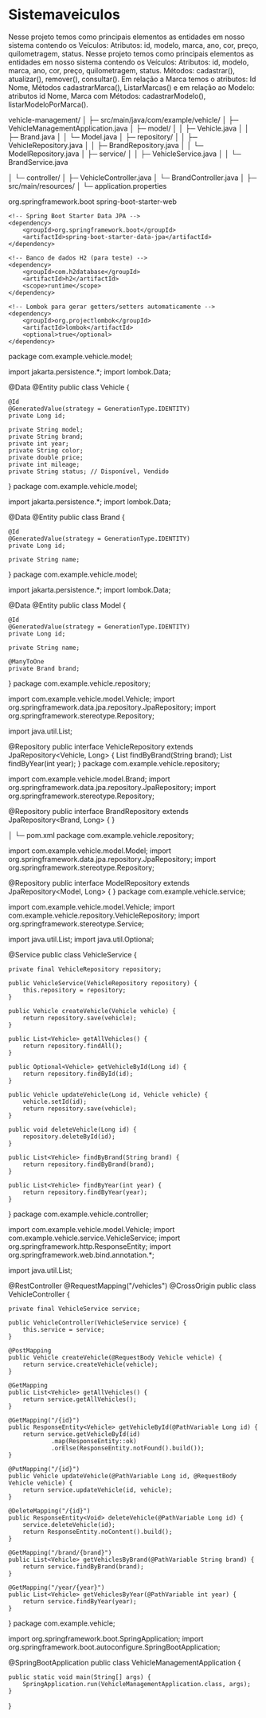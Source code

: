 # Sistemaveiculos
Nesse projeto temos como principais elementos  as entidades em nosso sistema contendo os Veículos: Atributos: id, modelo, marca, ano, cor, preço, quilometragem, status. 
Nesse projeto temos como principais elementos  as entidades em nosso sistema contendo os Veículos: Atributos: id, modelo, marca, ano, cor, preço, quilometragem, status. Métodos: cadastrar(), atualizar(), remover(), consultar(). Em relação a Marca temos o atributos: Id Nome, Métodos cadastrarMarca(), ListarMarcas() e em relação ao Modelo: atributos id Nome, Marca com Métodos: cadastrarModelo(), listarModeloPorMarca().

vehicle-management/
│
├─ src/main/java/com/example/vehicle/
│   ├─ VehicleManagementApplication.java
│   ├─ model/
│   │   ├─ Vehicle.java
│   │   ├─ Brand.java
│   │   └─ Model.java
│   ├─ repository/
│   │   ├─ VehicleRepository.java
│   │   ├─ BrandRepository.java
│   │   └─ ModelRepository.java
│   ├─ service/
│   │   ├─ VehicleService.java
│   │   └─ BrandService.java


│   └─ controller/
│       ├─ VehicleController.java
│       └─ BrandController.java
│
├─ src/main/resources/
│   └─ application.properties



<dependencies>
    <!-- Spring Boot Starter Web -->
    <dependency>
        <groupId>org.springframework.boot</groupId>
        <artifactId>spring-boot-starter-web</artifactId>
    </dependency>

    <!-- Spring Boot Starter Data JPA -->
    <dependency>
        <groupId>org.springframework.boot</groupId>
        <artifactId>spring-boot-starter-data-jpa</artifactId>
    </dependency>

    <!-- Banco de dados H2 (para teste) -->
    <dependency>
        <groupId>com.h2database</groupId>
        <artifactId>h2</artifactId>
        <scope>runtime</scope>
    </dependency>

    <!-- Lombok para gerar getters/setters automaticamente -->
    <dependency>
        <groupId>org.projectlombok</groupId>
        <artifactId>lombok</artifactId>
        <optional>true</optional>
    </dependency>
</dependencies>
package com.example.vehicle.model;

import jakarta.persistence.*;
import lombok.Data;

@Data
@Entity
public class Vehicle {

    @Id
    @GeneratedValue(strategy = GenerationType.IDENTITY)
    private Long id;

    private String model;
    private String brand;
    private int year;
    private String color;
    private double price;
    private int mileage;
    private String status; // Disponível, Vendido

}
package com.example.vehicle.model;

import jakarta.persistence.*;
import lombok.Data;

@Data
@Entity
public class Brand {

    @Id
    @GeneratedValue(strategy = GenerationType.IDENTITY)
    private Long id;

    private String name;
}
package com.example.vehicle.model;

import jakarta.persistence.*;
import lombok.Data;

@Data
@Entity
public class Model {

    @Id
    @GeneratedValue(strategy = GenerationType.IDENTITY)
    private Long id;

    private String name;

    @ManyToOne
    private Brand brand;
}
package com.example.vehicle.repository;

import com.example.vehicle.model.Vehicle;
import org.springframework.data.jpa.repository.JpaRepository;
import org.springframework.stereotype.Repository;

import java.util.List;

@Repository
public interface VehicleRepository extends JpaRepository<Vehicle, Long> {
    List<Vehicle> findByBrand(String brand);
    List<Vehicle> findByYear(int year);
}
package com.example.vehicle.repository;

import com.example.vehicle.model.Brand;
import org.springframework.data.jpa.repository.JpaRepository;
import org.springframework.stereotype.Repository;

@Repository
public interface BrandRepository extends JpaRepository<Brand, Long> { }

│
└─ pom.xml
package com.example.vehicle.repository;

import com.example.vehicle.model.Model;
import org.springframework.data.jpa.repository.JpaRepository;
import org.springframework.stereotype.Repository;

@Repository
public interface ModelRepository extends JpaRepository<Model, Long> { }
package com.example.vehicle.service;

import com.example.vehicle.model.Vehicle;
import com.example.vehicle.repository.VehicleRepository;
import org.springframework.stereotype.Service;

import java.util.List;
import java.util.Optional;

@Service
public class VehicleService {

    private final VehicleRepository repository;

    public VehicleService(VehicleRepository repository) {
        this.repository = repository;
    }

    public Vehicle createVehicle(Vehicle vehicle) {
        return repository.save(vehicle);
    }

    public List<Vehicle> getAllVehicles() {
        return repository.findAll();
    }

    public Optional<Vehicle> getVehicleById(Long id) {
        return repository.findById(id);
    }

    public Vehicle updateVehicle(Long id, Vehicle vehicle) {
        vehicle.setId(id);
        return repository.save(vehicle);
    }

    public void deleteVehicle(Long id) {
        repository.deleteById(id);
    }

    public List<Vehicle> findByBrand(String brand) {
        return repository.findByBrand(brand);
    }

    public List<Vehicle> findByYear(int year) {
        return repository.findByYear(year);
    }
}
package com.example.vehicle.controller;

import com.example.vehicle.model.Vehicle;
import com.example.vehicle.service.VehicleService;
import org.springframework.http.ResponseEntity;
import org.springframework.web.bind.annotation.*;

import java.util.List;

@RestController
@RequestMapping("/vehicles")
@CrossOrigin
public class VehicleController {

    private final VehicleService service;

    public VehicleController(VehicleService service) {
        this.service = service;
    }

    @PostMapping
    public Vehicle createVehicle(@RequestBody Vehicle vehicle) {
        return service.createVehicle(vehicle);
    }

    @GetMapping
    public List<Vehicle> getAllVehicles() {
        return service.getAllVehicles();
    }

    @GetMapping("/{id}")
    public ResponseEntity<Vehicle> getVehicleById(@PathVariable Long id) {
        return service.getVehicleById(id)
                .map(ResponseEntity::ok)
                .orElse(ResponseEntity.notFound().build());
    }

    @PutMapping("/{id}")
    public Vehicle updateVehicle(@PathVariable Long id, @RequestBody Vehicle vehicle) {
        return service.updateVehicle(id, vehicle);
    }

    @DeleteMapping("/{id}")
    public ResponseEntity<Void> deleteVehicle(@PathVariable Long id) {
        service.deleteVehicle(id);
        return ResponseEntity.noContent().build();
    }

    @GetMapping("/brand/{brand}")
    public List<Vehicle> getVehiclesByBrand(@PathVariable String brand) {
        return service.findByBrand(brand);
    }

    @GetMapping("/year/{year}")
    public List<Vehicle> getVehiclesByYear(@PathVariable int year) {
        return service.findByYear(year);
    }
}
package com.example.vehicle;

import org.springframework.boot.SpringApplication;
import org.springframework.boot.autoconfigure.SpringBootApplication;

@SpringBootApplication
public class VehicleManagementApplication {

    public static void main(String[] args) {
        SpringApplication.run(VehicleManagementApplication.class, args);
    }
}
